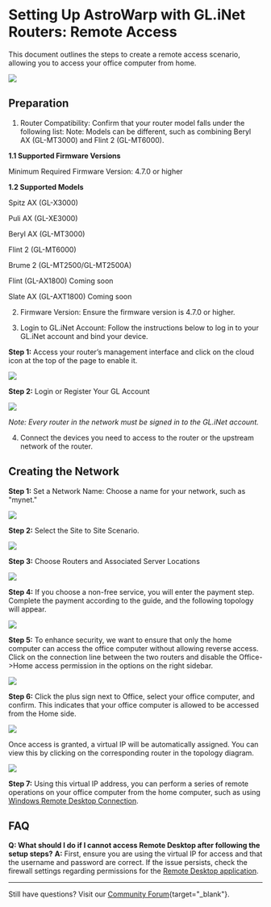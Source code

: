 # Setting Up AstroWarp with GL.iNet Routers: Remote Access

This document outlines the steps to create a remote access scenario, allowing you to access your office computer from home.

![](../images/scenario_remote_access_topology.jpg)

## Preparation
1. Router Compatibility: Confirm that your router model falls under the following list: 
    Note: Models can be different, such as combining Beryl AX (GL-MT3000) and Flint 2 (GL-MT6000).

  **1.1 Supported Firmware Versions**

  Minimum Required Firmware Version: 4.7.0 or higher

  **1.2 Supported Models**

  Spitz AX (GL-X3000)

  Puli AX (GL-XE3000)

  Beryl AX (GL-MT3000)

  Flint 2 (GL-MT6000)

 Brume 2 (GL-MT2500/GL-MT2500A)

 Flint (GL-AX1800) Coming soon

 Slate AX (GL-AXT1800) Coming soon

2. Firmware Version: Ensure the firmware version is 4.7.0 or higher.

3. Login to GL.iNet Account: Follow the instructions below to log in to your GL.iNet account and bind your device.

  **Step 1:** Access your router’s management interface and click on the cloud icon at the top of the page to enable it.

  ![](../images/router_top_cloud_icon.png)

  **Step 2:** Login or Register Your GL Account

![](../images/router_login_cloud.png)

  *Note: Every router in the network must be signed in to the GL.iNet account.*

4. Connect the devices you need to access to the router or the upstream network of the router.



## **Creating the Network**

**Step 1:** Set a Network Name: Choose a name for your network, such as "mynet."

![](../images/astrowarp_give_name_for_network.png)

**Step 2:** Select the Site to Site Scenario.

![](../images/select_s2s_scenario.png)

**Step 3:** Choose Routers and Associated Server Locations

![](../images/astrowarp_select_routers.png)

**Step 4:** If you choose a non-free service, you will enter the payment step. Complete the payment according to the guide, and the following topology will appear.

![](../images/astrowarp_s2s_inited_topology.png)

**Step 5:** To enhance security, we want to ensure that only the home computer can access the office computer without allowing reverse access. Click on the connection line between the two routers and disable the Office->Home access permission in the options on the right sidebar.

![](../images/astrowarp_set_resource_and_permission.png)

**Step 6:** Click the plus sign next to Office, select your office computer, and confirm. This indicates that your office computer is allowed to be accessed from the Home side.

![](../images/astrowarp_select_resource.png)

Once access is granted, a virtual IP will be automatically assigned. You can view this by clicking on the corresponding router in the topology diagram.

![](../images/astrowarp_check_virtual_ip.png)

**Step 7:** Using this virtual IP address, you can perform a series of remote operations on your office computer from the home computer, such as using [Windows Remote Desktop Connection](https://support.microsoft.com/en-us/windows/how-to-use-remote-desktop-5fe128d5-8fb1-7a23-3b8a-41e636865e8c#ID0EDD=Windows_10).



## **FAQ** 

**Q: What should I do if I cannot access Remote Desktop after following the setup steps?**
**A:** First, ensure you are using the virtual IP for access and that the username and password are correct. If the issue persists, check the firewall settings regarding permissions for the [Remote Desktop application](https://answers.microsoft.com/en-us/windows/forum/all/windows-firewall-blocks-remote-desktop/e9231961-f579-463d-80be-93e980728a77).

---

Still have questions? Visit our [Community Forum](https://forum.gl-inet.com){target="_blank"}.

